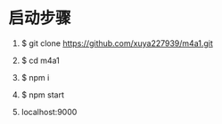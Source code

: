 # 启动步骤

1. $ git clone https://github.com/xuya227939/m4a1.git 

2. $ cd m4a1

3. $ npm i

4. $ npm start

5. localhost:9000
